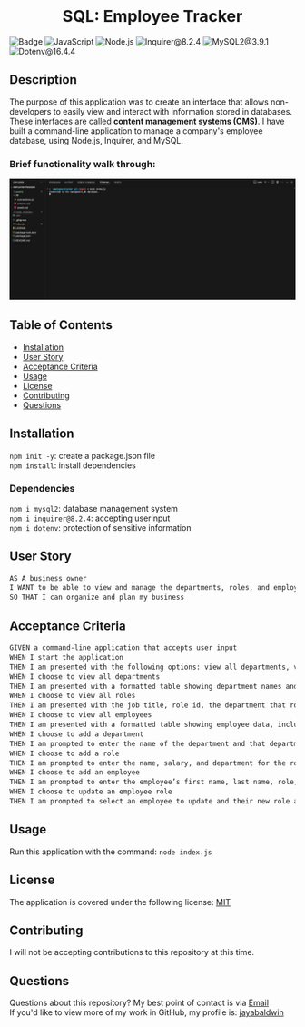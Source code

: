 <br>
  <h1 align="center">SQL: Employee Tracker</h1>

  ![Badge](https://img.shields.io/badge/License-MIT-yellow.svg) ![JavaScript](https://img.shields.io/badge/JavaScript-red) ![Node.js](https://img.shields.io/badge/Node.js-blue) ![Inquirer@8.2.4](https://img.shields.io/badge/Inquirer@8.2.4-green) ![MySQL2@3.9.1](https://img.shields.io/badge/MySQL2@3.9.1-purple) ![Dotenv@16.4.4](https://img.shields.io/badge/Dotenv@16.4.4-grey) 

  ## Description
  The purpose of this application was to create an interface that allows non-developers to easily view and interact with information stored in databases. These interfaces are called **content management systems (CMS)**. I have built a command-line application to manage a company's employee database, using Node.js, Inquirer, and MySQL.
  <br>

  ### Brief functionality walk through:
  ![Functionality Walk Through](./assets/employee-tracker.gif)
  
  ## Table of Contents
  - [Installation](#installation)
  - [User Story](#user-story)
  - [Acceptance Criteria](#acceptance-criteria)
  - [Usage](#usage)
  - [License](#license)
  - [Contributing](#contributing)
  - [Questions](#questions)

  ## Installation
  `npm init -y`: create a package.json file
  <br>
  `npm install`: install dependencies

  ### Dependencies
  `npm i mysql2`: database management system
  <br>
  `npm i inquirer@8.2.4`: accepting userinput
  <br>
  `npm i dotenv`: protection of sensitive information
  
  ## User Story
 ```md
AS A business owner
I WANT to be able to view and manage the departments, roles, and employees in my company
SO THAT I can organize and plan my business
```

  ## Acceptance Criteria
```md
GIVEN a command-line application that accepts user input
WHEN I start the application
THEN I am presented with the following options: view all departments, view all roles, view all employees, add a department, add a role, add an employee, and update an employee role
WHEN I choose to view all departments
THEN I am presented with a formatted table showing department names and department ids
WHEN I choose to view all roles
THEN I am presented with the job title, role id, the department that role belongs to, and the salary for that role
WHEN I choose to view all employees
THEN I am presented with a formatted table showing employee data, including employee ids, first names, last names, job titles, departments, salaries, and managers that the employees report to
WHEN I choose to add a department
THEN I am prompted to enter the name of the department and that department is added to the database
WHEN I choose to add a role
THEN I am prompted to enter the name, salary, and department for the role and that role is added to the database
WHEN I choose to add an employee
THEN I am prompted to enter the employee’s first name, last name, role, and manager, and that employee is added to the database
WHEN I choose to update an employee role
THEN I am prompted to select an employee to update and their new role and this information is updated in the database 
```

  ## Usage
  Run this application with the command:
  ` node index.js
  `

  ## License
  The application is covered under the following license: [MIT](https://opensource.org/licenses/MIT)

  ## Contributing
  I will not be accepting contributions to this repository at this time.
  <br>

  ## Questions
  Questions about this repository? My best point of contact is via [Email](mailto:jayastarrbaldwin@gmail.com) 
  <br>
  If you'd like to view more of my work in GitHub, my profile is: [jayabaldwin](https://github.com/jayabaldwin) 